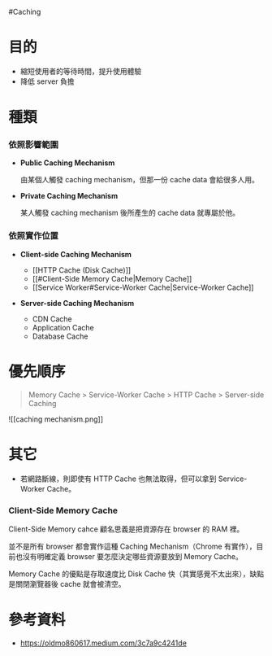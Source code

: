 #Caching

# 目的

- 縮短使用者的等待時間，提升使用體驗
- 降低 server 負擔

# 種類

### 依照影響範圍

- **Public Caching Mechanism**

    由某個人觸發 caching mechanism，但那一份 cache data 會給很多人用。

- **Private Caching Mechanism**

    某人觸發 caching mechanism 後所產生的 cache data 就專屬於他。

### 依照實作位置

- **Client-side Caching Mechanism**

  - [[HTTP Cache (Disk Cache)]]
  - [[#Client-Side Memory Cache|Memory Cache]]
  - [[Service Worker#Service-Worker Cache|Service-Worker Cache]]

- **Server-side Caching Mechanism**

  - CDN Cache
  - Application Cache
  - Database Cache

# 優先順序

>Memory Cache > Service-Worker Cache > HTTP Cache > Server-side Caching

![[caching mechanism.png]]

# 其它

- 若網路斷線，則即使有 HTTP Cache 也無法取得，但可以拿到 Service-Worker Cache。

### Client-Side Memory Cache

Client-Side Memory cahce 顧名思義是把資源存在 browser 的 RAM 裡。

並不是所有 browser 都會實作這種 Caching Mechanism（Chrome 有實作），目前也沒有明確定義 browser 要怎麼決定哪些資源要放到 Memory Cache。

Memory Cache 的優點是存取速度比 Disk Cache 快（其實感覺不太出來），缺點是關閉瀏覽器後 cache 就會被清空。

# 參考資料

- <https://oldmo860617.medium.com/3c7a9c4241de>
